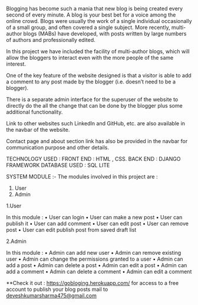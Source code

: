 Blogging has become such a mania that new blog is being created every second of
every minute. A blog is your best bet for a voice among the online crowd. Blogs
were usually the work of a single individual occasionally of a small group, and
often covered a single subject. More recently, multi-author blogs (MABs) have
developed, with posts written by large numbers of authors and professionally
edited.

In this project we have included the facility of multi-author blogs, which will allow
the bloggers to interact even with the more people of the same interest.

One of the key feature of the website designed is that a visitor is able to add a
comment to any post made by the blogger (i.e. doesn’t need to be a blogger).

There is a separate admin interface for the superuser of the website to directly do
the all the change that can be done by the blogger plus some additional
functionality.

Link to other websites such LinkedIn and GitHub, etc. are also available in the
navbar of the website.

Contact page and about section link has also be provided in the navbar for
communication purpose and other details.


TECHNOLOGY USED :
FRONT END : HTML , CSS.
BACK END : DJANGO FRAMEWORK
DATABASE USED : SQL LITE

SYSTEM MODULE :-
The modules involved in this project are :
1. User
2. Admin


1.User

In this module :
• User can login
• User can make a new post
• User can publish it
• User can add comment
• User can edit post
• User can remove post
• User can edit publish post from saved draft list


2.Admin

In this module :
• Admin can add new user
• Admin can remove existing user
• Admin can change the permissions granted to a user
• Admin can add a post
• Admin can delete a post
• Admin can edit a post
• Admin can add a comment
• Admin can delete a comment
• Admin can edit a comment

**Check it out : https://gobloging.herokuapp.com/
for access to a free account to publish your blog posts mail to deveshkumarsharma475@gmail.com
